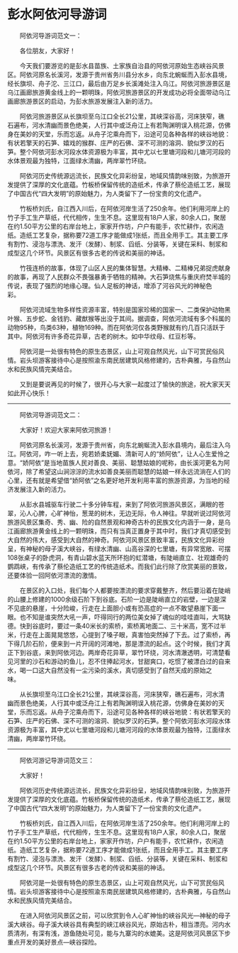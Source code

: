 # 彭水阿依河导游词  
&emsp;&emsp;阿依河导游词范文一：&emsp;&emsp;  

&emsp;&emsp;各位朋友，大家好！&emsp;&emsp;  

&emsp;&emsp;今天我们要游览的是彭水县苗族、土家族自治县的阿依河原始生态峡谷风景区。阿依河原名长溪河，发源于贵州省务川县分水乡，向东北蜿蜒而入彭水县境，经长旗坝、舟子沱、三江口，最后由万足乡长溪滩处注入乌江。阿依河旅游景区是乌江画廊旅游黄金线上的一颗明珠，阿依河旅游景区的开发成功必将全面带动乌江画廊旅游景区的启动，为彭水旅游发展注入新的活力。&emsp;&emsp;  

&emsp;&emsp;阿依河旅游景区从长旗坝至乌江口全长21公里，其峡深谷高，河床狭窄，礁石遍布，河水清幽而景色绝美，人行其中或泛舟江上有若陶渊明误入桃花源，仿佛身在美妙的天堂，乐而忘返。从舟子沱乘舟而下，沿途可见各种各样的峡谷地貌：有状若擎天的石笋、嬉戏的猴群、庄严的石佛、深不可测的溶洞、貌似罗汉的石笋。整个阿依河彭水河段水体资源极为丰富，其中尤以七里塘河段和儿塘河河段的水体景观最为独特，江面绿水清幽，两岸翠竹环绕。&emsp;&emsp;  

&emsp;&emsp;阿依河历史传统源远流长，民族文化异彩纷呈，地域风情韵味别致，为旅游开发提供了深厚的文化底蕴。竹板桥保留传统的造纸术，传承了蔡伦造纸工艺，展现了中国古代“四大发明”的原始魅力，为人类留下了一份宝贵的文化遗产。&emsp;&emsp;  

&emsp;&emsp;竹板桥刘氏，自江西入川后，在阿依河岸生活了250余年。他们利用河岸上的竹子手工生产草纸，代代相传，生生不息。这里现有18户人家，80余人口，聚居在约1.50平方公里的右岸台地上，家家开作坊，户户有能手，农忙耕作，农闲造纸。造纸工艺复杂，据称要72道工序才能做成1张纸，而且全用手工。其主要工序有割竹、浸泡与漂洗、发汗（发酵）、制浆、舀纸、分装等，关键在采料、制浆和成型这几个环节。风景区有很多古老的传说和美丽的神话。&emsp;&emsp;  

&emsp;&emsp;竹筏连桥的故事，体现了山区人民的集体智慧。大精棒、二精棒兄弟捉虎献身的故事，再现了人民群众不畏强暴勇于牺牲的精神。大石笋烧焦与重庆府焚半城的传说，表现了强烈的地缘心理。仙人足板的神话，增添了河谷风光的神秘色彩。&emsp;&emsp;  

&emsp;&emsp;阿依河流域生物多样性资源丰富，特别是国家珍稀的国家一、二类保护动物黑叶猴、五步蛇、金钱豹、藏猷猴等出没于其间。据调查，阿依河流域有多个科属的动物95种，鸟类63种，植物169种。而在阿依河仅各类野猴就有约几百只活跃于其中。阿依河有许多奇花异草，古老的树木。如中华纹母、红豆杉等。&emsp;&emsp;  

&emsp;&emsp;阿依河是一处很有特色的原生态景区，山上可观自然风光，山下可赏民俗风情。岩头坝游客接待中心是按照渝东南民居建筑风格修建的，古朴典雅，与自然山水和民族风情完美结合。&emsp;&emsp;  

&emsp;&emsp;又到是要说再见的时候了，很开心与大家一起度过了愉快的旅途，祝大家天天如此开心快乐！&emsp;&emsp;  
***  
&emsp;&emsp;阿依河导游词范文二：&emsp;&emsp;  

&emsp;&emsp;大家好！欢迎大家来阿依河旅游！&emsp;&emsp;  

&emsp;&emsp;阿依河原名长溪河，发源于贵州省，向东北蜿蜒流入彭水县境内，最后注入乌江。阿依河，咋一听上去，宛若娇柔妩媚、清新可人的“娇阿依”，让人心生爱怜之意。“娇阿依”是当地苗族人民对善良、美丽、聪慧姑娘的呢称，由长溪河更名为阿依河，除了希望这山涧淙淙的流水如善良美丽而聪慧的姑娘一样永远流淌在人们的心里，还有就是希望借“娇阿依”之名更好地开发利用丰富的旅游资源，为当地的经济发展注入新的活力。&emsp;&emsp;  

&emsp;&emsp;从彭水县城驱车行驶二十多分钟车程，来到了阿依河旅游风景区，满眼的苍翠，沁人心脾，心旷神怡，葱茏的树木，无边无际，令人神往。早就听说过阿依河旅游风景区集奇、秀、幽、险的自然景观和神奇古朴的民族文化内涵于一身，是乌江画廊旅游黄金线上的一颗明珠，而只有当真正置身于其中时，我们才真切感受到大自然的伟大，感受到大自然的神奇。阿依河风景区景致丰富，民族文化异彩纷呈，有神秘的母子溪大峡谷，有绿水清幽、山高谷深的七里塘，有异常宽敞、可摆108张桌子的卧虎洞，有青山碧水蓝天所环抱的虹潜塘，有陡峭直立、壮观雄奇的鹦鹉峡，有传承了蔡伦造纸工艺的传统造纸术。而我们此行除了欣赏美丽的景致，还要体验一回阿依河漂流的激情。&emsp;&emsp;  

&emsp;&emsp;在景区的入口处，我们每个人都要按漂流的要求穿戴整齐，然后要沿着在陡峭的山腰上修建的1000余级石阶下到谷底。石阶一边是陡峭直立的岩壁，一边是深不见底的悬崖，十分险峻，行走在上面胆小或有恐高症的一点不敢望悬崖下面一眼。也不知是谁突然大吼一声，吓得同行的两位美女掉了魂似的哇哇直叫，大骂缺德。快到谷底时，要过一条40米长的索桥，索桥离地面二、三十米高，宽不过半米，行走在上面晃晃悠悠，心提到了嗓子眼，真害怕突然掉了下去。过了索桥，再下得几阶石阶，便来到一片开阔的河滩地，那是漂流的起点。这个时候，我们才真正下到谷底，来到阿依河边。两岸奇花异草，翠竹环绕，河水清澈透明，可清楚看见河里的沙石和游动的鱼儿，忍不住捧起河水，甘甜爽口，吃惯了被漂白过的自来水，喝一口这大自然没有一尘污染的溪水，真切感受到了自然天成的原始之味。&emsp;&emsp;  

&emsp;&emsp;从长旗坝至乌江口全长21公里，其峡深谷高，河床狭窄，礁石遍布，河水清幽而景色绝美，人行其中或泛舟江上有若陶渊明误入桃花源，仿佛身在美妙的天堂，乐而忘返。从舟子沱乘舟而下，沿途可见各种各样的峡谷地貌：有状若擎天的石笋、庄严的石佛、深不可测的溶洞、貌似罗汉的石笋。整个阿依河彭水河段水体资源极为丰富，其中尤以七里塘河段和儿塘河河段的水体景观最为独特，江面绿水清幽，两岸翠竹环绕。&emsp;&emsp;  
***  
&emsp;&emsp;阿依河游记导游词范文三：&emsp;&emsp;  

&emsp;&emsp;大家好！&emsp;&emsp;  

&emsp;&emsp;阿依河历史传统源远流长，民族文化异彩纷呈，地域风情韵味别致，为旅游开发提供了深厚的文化底蕴。竹板桥保留传统的造纸术，传承了蔡伦造纸工艺，展现了中国古代“四大发明”的原始魅力，为人类留下了一份宝贵的文化遗产。&emsp;&emsp;  

&emsp;&emsp;竹板桥刘氏，自江西入川后，在阿依河岸生活了250余年。他们利用河岸上的竹子手工生产草纸，代代相传，生生不息。这里现有18户人家，80余人口，聚居在约1.50平方公里的右岸台地上，家家开作坊，户户有能手，农忙耕作，农闲造纸。造纸工艺复杂，据称要72道工序才能做成1张纸，而且全用手工。其主要工序有割竹、浸泡与漂洗、发汗（发酵）、制浆、舀纸、分装等，关键在采料、制浆和成型这几个环节。风景区有很多古老的传说和美丽的神话。&emsp;&emsp;  

&emsp;&emsp;阿依河是一处很有特色的原生态景区，山上可观自然风光，山下可赏民俗风情。岩头坝游客接待中心是按照渝东南民居建筑风格修建的，古朴典雅，与自然山水和民族风情完美结合。&emsp;&emsp;  

&emsp;&emsp;在进入阿依河风景区之前，可以欣赏到令人心旷神怡的峡谷风光—神秘的母子溪大峡谷。母子溪大峡谷具有典型的峡江峡谷风光，原始古朴，相当漂亮。河内水质清冽，有深有浅，游鱼随处可见，能与九寨沟的水媲美。这是阿依河风景区下步重点开发的美好景点—峡谷探险。&emsp;&emsp;  
